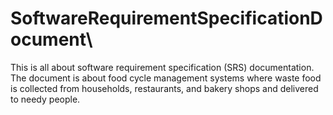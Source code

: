 # SoftwareRequirementSpecificationDocument\
This is all about software requirement specification (SRS) documentation. The document is about food cycle management systems where waste food is collected from households, restaurants, and bakery shops and delivered to needy people. 
